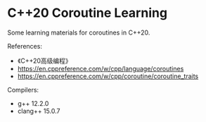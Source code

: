 # C++20 Coroutine Learning

Some learning materials for coroutines in C++20.

References:

* 《C++20高级编程》
* <https://en.cppreference.com/w/cpp/language/coroutines>
* <https://en.cppreference.com/w/cpp/coroutine/coroutine_traits>

Compilers:

* g++ 12.2.0
* clang++ 15.0.7

